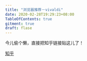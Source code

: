 ```yaml
---
title: "浏览器推荐－vivaldi"
date: 2020-02-28T19:29:23+08:00
TableOfContents: true
gitment: true
draft: flase
---
```


今儿偷个懒，直接把知乎链接贴这儿了！


[知乎](https://zhuanlan.zhihu.com/p/109780354)
